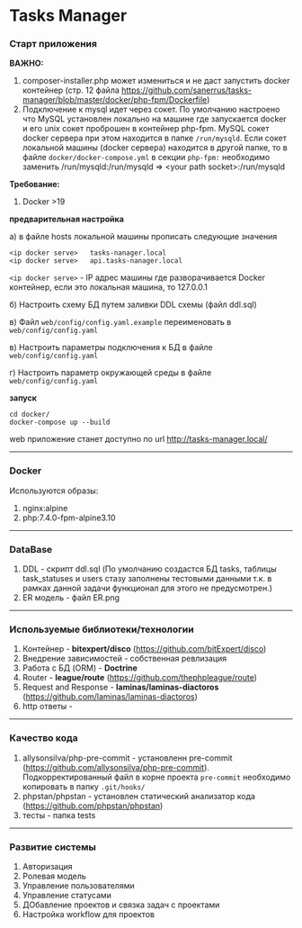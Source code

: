 # Tasks Manager

### Старт приложения

**ВАЖНО:** 
1. composer-installer.php может измениться и не даст запустить docker контейнер (стр. 12 файла https://github.com/sanerrus/tasks-manager/blob/master/docker/php-fpm/Dockerfile)
2. Подключение к mysql идет через сокет. 
По умолчанию наcтроено что MySQL установлен локально на машине где запускается docker и его unix сокет проброшен в контейнер php-fpm. 
MySQL сокет docker сервера при этом находится в папке `/run/mysqld`. 
Если сокет локальной машины (docker сервера) находится в другой папке, 
то в файле `docker/docker-compose.yml` в секции `php-fpm:` необходимо заменить /run/mysqld:/run/mysqld => \<your path socket\>:/run/mysqld 

**Требование:**
1.  Docker >19

**предварительная  настройка**

а) в файле hosts локальной машины прописать следующие значения

```
<ip docker serve>   tasks-nanager.local
<ip docker serve>   api.tasks-nanager.local
```
`<ip docker serve>` - IP адрес машины где разворачивается Docker контейнер, если это локальная машина, то 127.0.0.1

б) Настроить схему БД путем заливки DDL схемы (файл ddl.sql)

в) Файл `web/config/config.yaml.example` переименовать в `web/config/config.yaml`

в) Настроить параметры подключения к БД в файле `web/config/config.yaml`

г) Настроить параметр окружающей среды в файле `web/config/config.yaml`

**запуск**
```
cd docker/
docker-compose up --build
```
web приложение станет доступно по url http://tasks-manager.local/

---
### Docker

Используются образы:<br>
1. nginx:alpine<br>
2. php:7.4.0-fpm-alpine3.10

---
### DataBase

1. DDL - скрипт ddl.sql (По умолчанию создастся БД tasks, таблицы task_statuses и users стазу заполнены тестовыми данными т.к. в рамках данной задачи функционал для этого не предусмотрен.)
2. ER модель - файл ER.png 

---
### Используемые библиотеки/технологии
1. Контейнер - **bitexpert/disco** (https://github.com/bitExpert/disco)
2. Внедрение зависимостей - собственная ревлизация
2. Работа с БД (ORM) - **Doctrine**
3. Router - **league/route** (https://github.com/thephpleague/route)
4. Request and Response - **laminas/laminas-diactoros** (https://github.com/laminas/laminas-diactoros) 
5. http ответы - 

---
### Качество кода

1. allysonsilva/php-pre-commit - установленн pre-commit (https://github.com/allysonsilva/php-pre-commit). Подкорректированный файл в корне проекта `pre-commit` необходимо копировать в папку `.git/hooks/`
2. phpstan/phpstan - установлен статический анализатор кода (https://github.com/phpstan/phpstan)
3. тесты - папка tests

---
### Развитие системы

1. Авторизация
2. Ролевая модель
3. Управление пользователями
4. Управление статусами
5. ДОбавление проектов и связка задач с проектами
6. Настройка workflow для проектов

